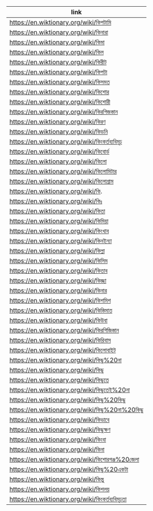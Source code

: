 |link|
|----|
|https://en.wiktionary.org/wiki/কিপটামি|
|https://en.wiktionary.org/wiki/কিনারা|
|https://en.wiktionary.org/wiki/কিমা|
|https://en.wiktionary.org/wiki/কিল|
|https://en.wiktionary.org/wiki/কিরীট|
|https://en.wiktionary.org/wiki/কিপটা|
|https://en.wiktionary.org/wiki/কিসমত|
|https://en.wiktionary.org/wiki/কিশোর|
|https://en.wiktionary.org/wiki/কিশোরী|
|https://en.wiktionary.org/wiki/কিরগিজস্তান|
|https://en.wiktionary.org/wiki/কিরণ|
|https://en.wiktionary.org/wiki/কিডনি|
|https://en.wiktionary.org/wiki/কিংকর্তব্যবিমূঢ়|
|https://en.wiktionary.org/wiki/কিবোর্ড|
|https://en.wiktionary.org/wiki/কিলো|
|https://en.wiktionary.org/wiki/কিলোমিটার|
|https://en.wiktionary.org/wiki/কিলোগ্রাম|
|https://en.wiktionary.org/wiki/কি.|
|https://en.wiktionary.org/wiki/কিঃ|
|https://en.wiktionary.org/wiki/কিতা|
|https://en.wiktionary.org/wiki/কিমিয়া|
|https://en.wiktionary.org/wiki/কিংখাব|
|https://en.wiktionary.org/wiki/কিনইন্যা|
|https://en.wiktionary.org/wiki/কিল্লা|
|https://en.wiktionary.org/wiki/কিসিম|
|https://en.wiktionary.org/wiki/কিতাব|
|https://en.wiktionary.org/wiki/কিচ্ছা|
|https://en.wiktionary.org/wiki/কিনার|
|https://en.wiktionary.org/wiki/কিশমিশ|
|https://en.wiktionary.org/wiki/কিস্তিমাত|
|https://en.wiktionary.org/wiki/কিউবা|
|https://en.wiktionary.org/wiki/কিরগিজিস্তান|
|https://en.wiktionary.org/wiki/কিরিবাস|
|https://en.wiktionary.org/wiki/কিলোবাইট|
|https://en.wiktionary.org/wiki/কিছু%20না|
|https://en.wiktionary.org/wiki/কিছু|
|https://en.wiktionary.org/wiki/কিছুতে|
|https://en.wiktionary.org/wiki/কিছুতেই%20না|
|https://en.wiktionary.org/wiki/কিছু%20কিছু|
|https://en.wiktionary.org/wiki/কিছু%20না%20কিছু|
|https://en.wiktionary.org/wiki/কিভাবে|
|https://en.wiktionary.org/wiki/কিছুক্ষণ|
|https://en.wiktionary.org/wiki/কিংবা|
|https://en.wiktionary.org/wiki/কিনা|
|https://en.wiktionary.org/wiki/কিশোরগঞ্জ%20জেলা|
|https://en.wiktionary.org/wiki/কিছু%20একটা|
|https://en.wiktionary.org/wiki/কিন্তু|
|https://en.wiktionary.org/wiki/কিশলয়|
|https://en.wiktionary.org/wiki/কিংকর্তব্যবিমূঢ়তা|
